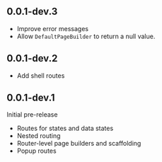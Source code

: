 ## 0.0.1-dev.3
- Improve error messages
- Allow `DefaultPageBuilder` to return a null value.

## 0.0.1-dev.2
- Add shell routes

## 0.0.1-dev.1
Initial pre-release
- Routes for states and data states
- Nested routing
- Router-level page builders and scaffolding
- Popup routes
